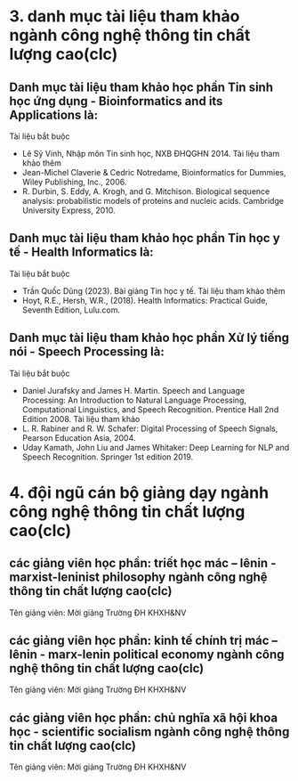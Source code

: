 # 3. danh mục tài liệu tham khảo ngành công nghệ thông tin chất lượng cao(clc)
## Danh mục tài liệu tham khảo học phần Tin sinh học ứng dụng - Bioinformatics and its Applications là:
Tài liệu bắt buộc
- Lê Sỹ Vinh, Nhập môn Tin sinh học, NXB ĐHQGHN 2014.
Tài liệu tham khảo thêm
- Jean-Michel Claverie & Cedric Notredame, Bioinformatics for Dummies, Wiley Publishing, Inc., 2006.
- R. Durbin, S. Eddy, A. Krogh, and G. Mitchison. Biological sequence analysis: probabilistic models of proteins and nucleic acids. Cambridge University Express, 2010.
## Danh mục tài liệu tham khảo học phần Tin học y tế - Health Informatics là:
Tài liệu bắt buộc
- Trần Quốc Dũng (2023). Bài giảng Tin học y tế.
Tài liệu tham khảo thêm
- Hoyt, R.E., Hersh, W.R., (2018). Health Informatics: Practical Guide, Seventh Edition, Lulu.com.
## Danh mục tài liệu tham khảo học phần Xử lý tiếng nói - Speech Processing là:
Tài liệu bắt buộc
- Daniel Jurafsky and James H. Martin. Speech and Language Processing: An Introduction to Natural Language Processing, Computational Linguistics, and Speech Recognition. Prentice Hall 2nd Edition 2008.
Tài liệu tham khảo
- L. R. Rabiner and R. W. Schafer: Digital Processing of Speech Signals, Pearson Education Asia, 2004.
- Uday Kamath, John Liu and James Whitaker: Deep Learning for NLP and Speech Recognition. Springer 1st edition 2019.
# 4. đội ngũ cán bộ giảng dạy ngành công nghệ thông tin chất lượng cao(clc)
## các giảng viên học phần: triết học mác – lênin - marxist-leninist philosophy ngành công nghệ thông tin chất lượng cao(clc)
Tên giảng viên: Mời giảng Trường ĐH KHXH&NV
## các giảng viên học phần: kinh tế chính trị mác – lênin - marx-lenin political economy ngành công nghệ thông tin chất lượng cao(clc)
Tên giảng viên: Mời giảng Trường ĐH KHXH&NV
## các giảng viên học phần: chủ nghĩa xã hội khoa học - scientific socialism ngành công nghệ thông tin chất lượng cao(clc)
Tên giảng viên: Mời giảng Trường ĐH KHXH&NV
